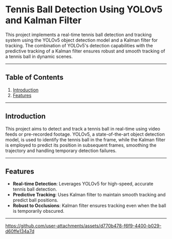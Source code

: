 # Tennis Ball Detection Using YOLOv5 and Kalman Filter  

This project implements a real-time tennis ball detection and tracking system using the YOLOv5 object detection model and a Kalman filter for tracking. The combination of YOLOv5's detection capabilities with the predictive tracking of a Kalman filter ensures robust and smooth tracking of a tennis ball in dynamic scenes.  

---

## Table of Contents  

1. [Introduction](#introduction)  
2. [Features](#features)  

---

## Introduction  

This project aims to detect and track a tennis ball in real-time using video feeds or pre-recorded footage. YOLOv5, a state-of-the-art object detection model, is used to identify the tennis ball in the frame, while the Kalman filter is employed to predict its position in subsequent frames, smoothing the trajectory and handling temporary detection failures.  

---

## Features  

- **Real-time Detection**: Leverages YOLOv5 for high-speed, accurate tennis ball detection.  
- **Predictive Tracking**: Uses Kalman filter to maintain smooth tracking and predict ball positions.  
- **Robust to Occlusions**: Kalman filter ensures tracking even when the ball is temporarily obscured.  

---

https://github.com/user-attachments/assets/d770b478-f6f9-4400-b029-d60ffe134a7d


